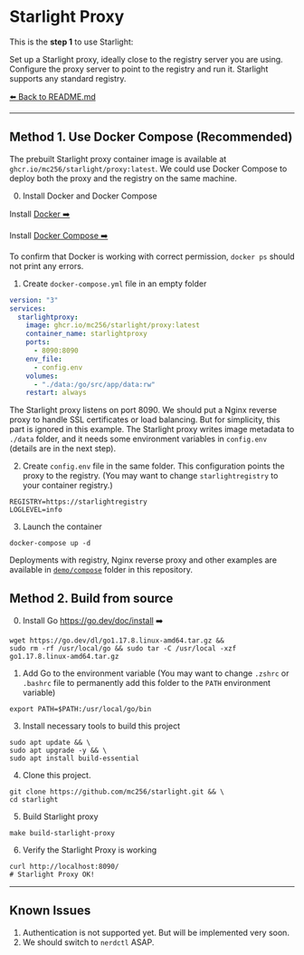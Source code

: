 # Starlight Proxy


This is the **step 1** to use Starlight:

Set up a Starlight proxy, ideally close to the registry server you are using. 
Configure the proxy server to point to the registry and run it. Starlight supports any standard registry.

[⬅️ Back to README.md](https://github.com/mc256/starlight)



---

## Method 1. Use Docker Compose (Recommended)

The prebuilt Starlight proxy container image is available at  `ghcr.io/mc256/starlight/proxy:latest`.
We could use Docker Compose to deploy both the proxy and the registry on the same machine. 

0. Install Docker and Docker Compose  

Install [Docker ➡️](https://docs.docker.com/engine/install/ubuntu/#install-using-the-repository)

Install [Docker Compose ➡️](https://docs.docker.com/compose/install/) 

To confirm that Docker is working with correct permission, `docker ps` should not print any errors.

1. Create `docker-compose.yml` file in an empty folder

```yaml
version: "3"
services:
  starlightproxy:
    image: ghcr.io/mc256/starlight/proxy:latest
    container_name: starlightproxy
    ports:
      - 8090:8090
    env_file:
      - config.env
    volumes:
      - "./data:/go/src/app/data:rw"
    restart: always
```

The Starlight proxy listens on port 8090. 
We should put a Nginx reverse proxy to handle SSL certificates or load balancing.
But for simplicity, this part is ignored in this example.
The Starlight proxy writes image metadata to `./data` folder, 
and it needs some environment variables in `config.env` (details are in the next step).


2. Create `config.env` file in the same folder. This configuration points the proxy to the registry.
(You may want to change `starlightregistry` to your container registry.)
```dotenv
REGISTRY=https://starlightregistry
LOGLEVEL=info
```
 

3. Launch the container 
```shell
docker-compose up -d
```

Deployments with registry, Nginx reverse proxy and other examples are available in [`demo/compose`](https://github.com/mc256/starlight/tree/master/demo/compose) folder in this repository.


## Method 2. Build from source


0. Install Go https://go.dev/doc/install ➡️

```shell
wget https://go.dev/dl/go1.17.8.linux-amd64.tar.gz &&
sudo rm -rf /usr/local/go && sudo tar -C /usr/local -xzf go1.17.8.linux-amd64.tar.gz
```

1. Add Go to the environment variable (You may want to change `.zshrc` or `.bashrc` file to permanently add this folder to the `PATH` environment variable)

```
export PATH=$PATH:/usr/local/go/bin
```

3. Install necessary tools to build this project

```shell
sudo apt update && \
sudo apt upgrade -y && \
sudo apt install build-essential
```

4. Clone this project.

```shell
git clone https://github.com/mc256/starlight.git && \
cd starlight
```

5. Build Starlight proxy
```shell
make build-starlight-proxy
```

6. Verify the Starlight Proxy is working
```shell
curl http://localhost:8090/
# Starlight Proxy OK!
```

---
## Known Issues

1) Authentication is not supported yet. But will be implemented very soon.
2) We should switch to `nerdctl` ASAP.